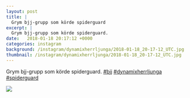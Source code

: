 ```yaml
---
layout: post
title: |
  Grym bjj-grupp som körde spiderguard
excerpt: |
  Grym bjj-grupp som körde spiderguard.   
date:   2018-01-18 20:17:12 +0000
categories: instagram
background: /instagram/dynamixherrljunga/2018-01-18_20-17-12_UTC.jpg
thumbnail: /instagram/dynamixherrljunga/2018-01-18_20-17-12_UTC.jpg
---
```

Grym bjj-grupp som körde spiderguard. [#bjj](https://www.instagram.com/explore/tags/bjj/) [#dynamixherrljunga](https://www.instagram.com/explore/tags/dynamixherrljunga/) [#spiderguard](https://www.instagram.com/explore/tags/spiderguard/)



<img src='/www-dynamix-herrljunga/instagram/dynamixherrljunga/2018-01-18_20-17-12_UTC.jpg' class='img-fluid' />
